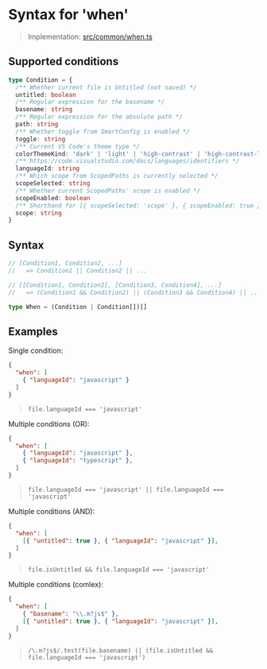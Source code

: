 # Syntax for 'when'

> Implementation: [src/common/when.ts](../src/common/when.ts)

## Supported conditions

```ts
type Condition = {
  /** Whether current file is Untitled (not saved) */
  untitled: boolean
  /** Regular expression for the basename */
  basename: string
  /** Regular expression for the absolute path */
  path: string
  /** Whether toggle from SmartConfig is enabled */
  toggle: string
  /** Current VS Code's theme type */
  colorThemeKind: 'dark' | 'light' | 'high-contrast' | 'high-contrast-light'
  /** https://code.visualstudio.com/docs/languages/identifiers */
  languageId: string
  /** Which scope from ScopedPaths is currently selected */
  scopeSelected: string
  /** Whether current ScopedPaths' scope is enabled */
  scopeEnabled: boolean
  /** Shorthand for [{ scopeSelected: 'scope' }, { scopeEnabled: true }] */
  scope: string
}
```

## Syntax

```ts
// [Condition1, Condition2, ...]
//   => Condition1 || Condition2 || ...

// [[Condition1, Condition2], [Condition3, Condition4], ...]
//   => (Condition1 && Condition2) || (Condition3 && Condition4) || ...

type When = (Condition | Condition[])[]
```

## Examples

Single condition:
```json
{
  "when": [
    { "languageId": "javascript" }
  ]
}
```
> `file.languageId === 'javascript'`

Multiple conditions (OR):
```json
{
  "when": [
    { "languageId": "javascript" },
    { "languageId": "typescript" },
  ]
}
```
> `file.languageId === 'javascript' || file.languageId === 'javascript'`

Multiple conditions (AND):
```json
{
  "when": [
    [{ "untitled": true }, { "languageId": "javascript" }],
  ]
}
```
> `file.isUntitled && file.languageId === 'javascript'`

Multiple conditions (comlex):
```json
{
  "when": [
    { "basename": "\\.m?js$" },
    [{ "untitled": true }, { "languageId": "javascript" }],
  ]
}
```
> `/\.m?js$/.test(file.basename) || (file.isUntitled && file.languageId === 'javascript')`
